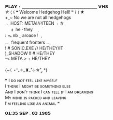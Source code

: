 𝗣𝗟𝗔𝗬 ‣   _______________________________________             𝗩𝗛𝗦                                                         
☆〈 ꒰ ❝ Welcome Hedgehog Hell! ❞ ꒱ 〉★                                        
 +_~ No we are not all hedgehogs                                                   
   ﹒    HOST: META!//4TEEN  ﹕☆                                                       
ㅤ                   ﹟    he  ·  they ㅤ࣭ ㅤׂ                                              
                   :   ᯓ nb _ aroace !  ﹐                                                                         
  𓂃 frequent fronters 𓂃                                              
! # SONIC.EXE // HE/THEY/IT                                     
  )_SHADOW !! # HE/THEY                                     
-< META > + HE/THEY                                                                                            
                                                                              
{~☾⋆⁺₊✧_♜₊˚⊹☆˚ ༘ *}                                                          
❝ I ᴅᴏ ɴᴏᴛ ғᴇᴇʟ ʟɪᴋᴇ ᴍʏsᴇʟғ                                                               
I ᴛʜɪɴᴋ I ᴍɪɢʜᴛ ʙᴇ sᴏᴍᴇᴛʜɪɴɢ ᴇʟsᴇ                                                    
Aɴᴅ I ᴅᴏɴ'ᴛ ᴛʜɪɴᴋ I ᴄᴀɴ ᴛᴇʟʟ ɪғ I ᴀᴍ ᴅʀᴇᴀᴍɪɴɢ                                               
Mʏ ᴍɪɴᴅ ɪs ᴘᴀᴄᴋᴇᴅ ᴀɴᴅ ʟᴇᴀᴠɪɴɢ                                              
I'ᴍ ғᴇᴇʟɪɴɢ ʟɪᴋᴇ ᴀɴ ᴀɴɪᴍᴀʟ ❞                                                    
                                                                
𝟬𝟭:𝟯𝟱
𝗦𝗘𝗣 .   𝟬𝟯  𝟭𝟵𝟴𝟱
